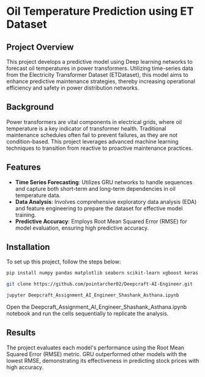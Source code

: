 # Oil Temperature Prediction using ET Dataset

## Project Overview
This project develops a predictive model using Deep learning networks to forecast oil temperatures in power transformers. Utilizing time-series data from the Electricity Transformer Dataset (ETDataset), this model aims to enhance predictive maintenance strategies, thereby increasing operational efficiency and safety in power distribution networks.

## Background
Power transformers are vital components in electrical grids, where oil temperature is a key indicator of transformer health. Traditional maintenance schedules often fail to prevent failures, as they are not condition-based. This project leverages advanced machine learning techniques to transition from reactive to proactive maintenance practices.

## Features
- **Time Series Forecasting**: Utilizes GRU networks to handle sequences and capture both short-term and long-term dependencies in oil temperature data.
- **Data Analysis**: Involves comprehensive exploratory data analysis (EDA) and feature engineering to prepare the dataset for effective model training.
- **Predictive Accuracy**: Employs Root Mean Squared Error (RMSE) for model evaluation, ensuring high predictive accuracy.

## Installation
To set up this project, follow the steps below:

``` bash
pip install numpy pandas matplotlib seaborn scikit-learn xgboost keras tensorflow statsmodels
```

```bash
git clone https://github.com/pointarcher02/Deepcraft-AI-Engineer.git

jupyter Deepcraft_Assignment_AI_Engineer_Shashank_Asthana.ipynb
```

Open the Deepcraft_Assignment_AI_Engineer_Shashank_Asthana.ipynb notebook and run the cells sequentially to replicate the analysis.

## Results
The project evaluates each model's performance using the Root Mean Squared Error (RMSE) metric. GRU outperformed other models with the lowest RMSE, demonstrating its effectiveness in predicting stock prices with high accuracy.
